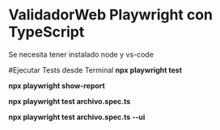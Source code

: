# ValidadorWeb Playwright con TypeScript
Se necesita tener instalado node y vs-code

#Ejecutar Tests desde Terminal
**npx playwright test**

**npx playwright show-report**

**npx playwright test archivo.spec.ts**

**npx playwright test archivo.spec.ts --ui**

